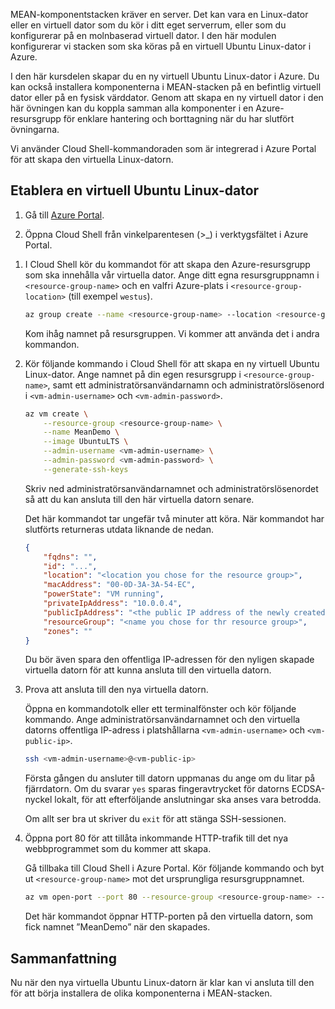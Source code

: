 MEAN-komponentstacken kräver en server. Det kan vara en Linux-dator eller en virtuell dator som du kör i ditt eget serverrum, eller som du konfigurerar på en molnbaserad virtuell dator. I den här modulen konfigurerar vi stacken som ska köras på en virtuell Ubuntu Linux-dator i Azure.

I den här kursdelen skapar du en ny virtuell Ubuntu Linux-dator i Azure. Du kan också installera komponenterna i MEAN-stacken på en befintlig virtuell dator eller på en fysisk värddator. Genom att skapa en ny virtuell dator i den här övningen kan du koppla samman alla komponenter i en Azure-resursgrupp för enklare hantering och borttagning när du har slutfört övningarna.

Vi använder Cloud Shell-kommandoraden som är integrerad i Azure Portal för att skapa den virtuella Linux-datorn.

## <a name="provision-an-ubuntu-linux-vm"></a>Etablera en virtuell Ubuntu Linux-dator

1. Gå till [Azure Portal](https://portal.azure.com?azure-portal=true).

1. Öppna Cloud Shell från vinkelparentesen (>_) i verktygsfältet i Azure Portal.

<!---TODO: Update for sandbox--->
1. I Cloud Shell kör du kommandot för att skapa den Azure-resursgrupp som ska innehålla vår virtuella dator. Ange ditt egna resursgruppnamn i `<resource-group-name>` och en valfri Azure-plats i `<resource-group-location>` (till exempel `westus`).


    ```bash
    az group create --name <resource-group-name> --location <resource-group-location>
    ```

    Kom ihåg namnet på resursgruppen. Vi kommer att använda det i andra kommandon.

1. Kör följande kommando i Cloud Shell för att skapa en ny virtuell Ubuntu Linux-dator. Ange namnet på din egen resursgrupp i `<resource-group-name>`, samt ett administratörsanvändarnamn och administratörslösenord i `<vm-admin-username>` och `<vm-admin-password>`.

    ```bash
    az vm create \
        --resource-group <resource-group-name> \
        --name MeanDemo \
        --image UbuntuLTS \
        --admin-username <vm-admin-username> \
        --admin-password <vm-admin-password> \
        --generate-ssh-keys
    ```

    Skriv ned administratörsanvändarnamnet och administratörslösenordet så att du kan ansluta till den här virtuella datorn senare.

    Det här kommandot tar ungefär två minuter att köra. När kommandot har slutförts returneras utdata liknande de nedan.

    ```json
    {
        "fqdns": "",
        "id": "...",
        "location": "<location you chose for the resource group>",
        "macAddress": "00-0D-3A-3A-54-EC",
        "powerState": "VM running",
        "privateIpAddress": "10.0.0.4",
        "publicIpAddress": "<the public IP address of the newly created machine>",
        "resourceGroup": "<name you chose for thr resource group>",
        "zones": ""
    }
    ```

    Du bör även spara den offentliga IP-adressen för den nyligen skapade virtuella datorn för att kunna ansluta till den virtuella datorn.

1. Prova att ansluta till den nya virtuella datorn.

    Öppna en kommandotolk eller ett terminalfönster och kör följande kommando. Ange administratörsanvändarnamnet och den virtuella datorns offentliga IP-adress i platshållarna `<vm-admin-username>` och `<vm-public-ip>`.

    ```bash
    ssh <vm-admin-username>@<vm-public-ip>
    ```

    Första gången du ansluter till datorn uppmanas du ange om du litar på fjärrdatorn. Om du svarar `yes` sparas fingeravtrycket för datorns ECDSA-nyckel lokalt, för att efterföljande anslutningar ska anses vara betrodda.

    Om allt ser bra ut skriver du `exit` för att stänga SSH-sessionen.

1. Öppna port 80 för att tillåta inkommande HTTP-trafik till det nya webbprogrammet som du kommer att skapa.

    Gå tillbaka till Cloud Shell i Azure Portal. Kör följande kommando och byt ut `<resource-group-name>` mot det ursprungliga resursgruppnamnet.

    ``` bash
    az vm open-port --port 80 --resource-group <resource-group-name> --name MeanDemo
    ```

    Det här kommandot öppnar HTTP-porten på den virtuella datorn, som fick namnet ”MeanDemo” när den skapades.

## <a name="summary"></a>Sammanfattning

Nu när den nya virtuella Ubuntu Linux-datorn är klar kan vi ansluta till den för att börja installera de olika komponenterna i MEAN-stacken.